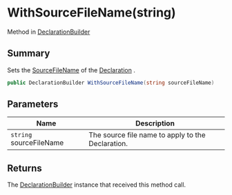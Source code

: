 # WithSourceFileName(string)

Method in [DeclarationBuilder](./)

## Summary

Sets the [SourceFileName](../yarn.compiler.declaration/yarn.compiler.declaration.sourcefilename.md) of the [Declaration](yarn.compiler.declarationbuilder.declaration.md) .

```csharp
public DeclarationBuilder WithSourceFileName(string sourceFileName)
```

## Parameters

| Name                    | Description                                       |
| ----------------------- | ------------------------------------------------- |
| `string` sourceFileName | The source file name to apply to the Declaration. |

## Returns

The [DeclarationBuilder](./) instance that received this method call.
